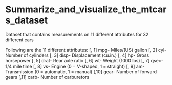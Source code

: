 # Summarize_and_visualize_the_mtcars_dataset
Dataset that contains measurements on 11 different attributes for 32 different cars

Following are the 11 different attributes:
[, 1]	mpg-	Miles/(US) gallon
[, 2]	cyl-	Number of cylinders
[, 3]	disp-	Displacement (cu.in.)
[, 4]	hp-	Gross horsepower
[, 5]	drat-	Rear axle ratio
[, 6]	wt-	Weight (1000 lbs)
[, 7]	qsec-	1/4 mile time
[, 8]	vs-	Engine (0 = V-shaped, 1 = straight)
[, 9]	am-	Transmission (0 = automatic, 1 = manual)
[,10]	gear-	Number of forward gears
[,11]	carb-	Number of carburetors
